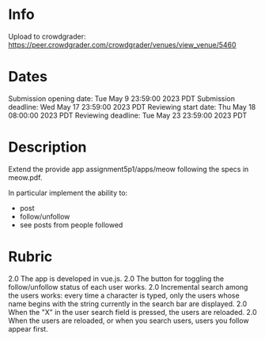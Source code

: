 # Info

Upload to crowdgrader:
https://peer.crowdgrader.com/crowdgrader/venues/view_venue/5460

# Dates

Submission opening date: Tue May 9 23:59:00 2023 PDT
Submission deadline: 	 Wed May 17 23:59:00 2023 PDT
Reviewing start date: 	 Thu May 18 08:00:00 2023 PDT
Reviewing deadline: 	 Tue May 23 23:59:00 2023 PDT

# Description
Extend the provide app assignment5p1/apps/meow following the specs in meow.pdf.

In particular implement the ability to:
- post
- follow/unfollow
- see posts from people followed

# Rubric

2.0	The app is developed in vue.js.
2.0	The button for toggling the follow/unfollow status of each user works.
2.0	Incremental search among the users works: every time a character is typed, only the users whose name begins with the string currently in the search bar are displayed.
2.0	When the "X" in the user search field is pressed, the users are reloaded.
2.0	When the users are reloaded, or when you search users, users you follow appear first.
